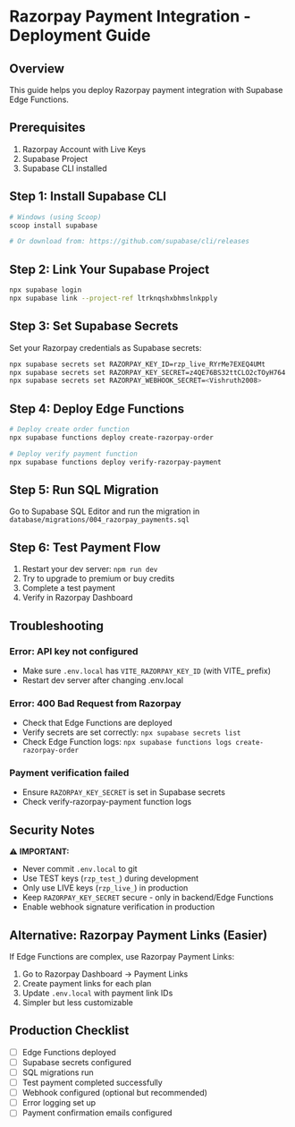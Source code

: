 # Razorpay Payment Integration - Deployment Guide

## Overview
This guide helps you deploy Razorpay payment integration with Supabase Edge Functions.

## Prerequisites
1. Razorpay Account with Live Keys
2. Supabase Project
3. Supabase CLI installed

## Step 1: Install Supabase CLI

```bash
# Windows (using Scoop)
scoop install supabase

# Or download from: https://github.com/supabase/cli/releases
```

## Step 2: Link Your Supabase Project

```bash
npx supabase login
npx supabase link --project-ref ltrknqshxbhmslnkpply
```

## Step 3: Set Supabase Secrets

Set your Razorpay credentials as Supabase secrets:

```bash
npx supabase secrets set RAZORPAY_KEY_ID=rzp_live_RYrMe7EXEQ4UMt
npx supabase secrets set RAZORPAY_KEY_SECRET=z4QE76BS32ttCLO2cTOyH764
npx supabase secrets set RAZORPAY_WEBHOOK_SECRET=<Vishruth2008>
```

## Step 4: Deploy Edge Functions

```bash
# Deploy create order function
npx supabase functions deploy create-razorpay-order

# Deploy verify payment function
npx supabase functions deploy verify-razorpay-payment
```

## Step 5: Run SQL Migration

Go to Supabase SQL Editor and run the migration in `database/migrations/004_razorpay_payments.sql`

## Step 6: Test Payment Flow

1. Restart your dev server: `npm run dev`
2. Try to upgrade to premium or buy credits
3. Complete a test payment
4. Verify in Razorpay Dashboard

## Troubleshooting

### Error: API key not configured
- Make sure `.env.local` has `VITE_RAZORPAY_KEY_ID` (with VITE_ prefix)
- Restart dev server after changing .env.local

### Error: 400 Bad Request from Razorpay
- Check that Edge Functions are deployed
- Verify secrets are set correctly: `npx supabase secrets list`
- Check Edge Function logs: `npx supabase functions logs create-razorpay-order`

### Payment verification failed
- Ensure `RAZORPAY_KEY_SECRET` is set in Supabase secrets
- Check verify-razorpay-payment function logs

## Security Notes

⚠️ **IMPORTANT:**
- Never commit `.env.local` to git
- Use TEST keys (`rzp_test_`) during development
- Only use LIVE keys (`rzp_live_`) in production
- Keep `RAZORPAY_KEY_SECRET` secure - only in backend/Edge Functions
- Enable webhook signature verification in production

## Alternative: Razorpay Payment Links (Easier)

If Edge Functions are complex, use Razorpay Payment Links:
1. Go to Razorpay Dashboard → Payment Links
2. Create payment links for each plan
3. Update `.env.local` with payment link IDs
4. Simpler but less customizable

## Production Checklist

- [ ] Edge Functions deployed
- [ ] Supabase secrets configured
- [ ] SQL migrations run
- [ ] Test payment completed successfully
- [ ] Webhook configured (optional but recommended)
- [ ] Error logging set up
- [ ] Payment confirmation emails configured
